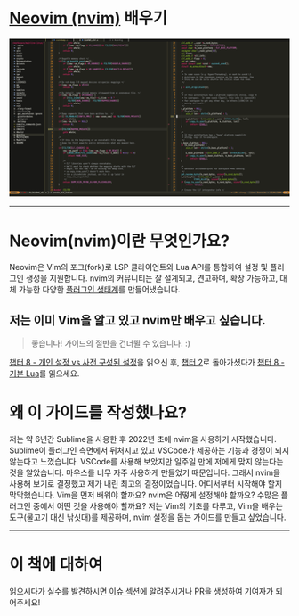 # [Neovim (nvim)](https://github.com/neovim/neovim) 배우기

![nvim 스크린샷](./book/media/preview.png)

---

# Neovim(nvim)이란 무엇인가요?

Neovim은 Vim의 포크(fork)로 LSP 클라이언트와 Lua API를 통합하여 설정 및 플러그인 생성을 지원합니다. nvim의 커뮤니티는 잘 설계되고, 견고하며, 확장 가능하고, 대체 가능한 다양한 [플러그인 생태계](https://github.com/rockerBOO/awesome-neovim)를 만들어냈습니다.

## 저는 이미 Vim을 알고 있고 nvim만 배우고 싶습니다.

> 좋습니다! 가이드의 절반을 건너뛸 수 있습니다. :)

[챕터 8 - 개인 설정 vs 사전 구성된 설정]()을 읽으신 후, [챕터 2]()로 돌아가셨다가 [챕터 8 - 기본 Lua]()를 읽으세요.

# 왜 이 가이드를 작성했나요?

저는 약 6년간 Sublime을 사용한 후 2022년 초에 nvim을 사용하기 시작했습니다. Sublime이 플러그인 측면에서 뒤처지고 있고 VSCode가 제공하는 기능과 경쟁이 되지 않는다고 느꼈습니다. VSCode를 사용해 보았지만 일주일 만에 저에게 맞지 않는다는 것을 알았습니다. 마우스를 너무 자주 사용하게 만들었기 때문입니다. 그래서 nvim을 사용해 보기로 결정했고 제가 내린 최고의 결정이었습니다. 어디서부터 시작해야 할지 막막했습니다. Vim을 먼저 배워야 할까요? nvim은 어떻게 설정해야 할까요? 수많은 플러그인 중에서 어떤 것을 사용해야 할까요? 저는 Vim의 기초를 다루고, Vim을 배우는 도구(물고기 대신 낚싯대)를 제공하며, nvim 설정을 돕는 가이드를 만들고 싶었습니다.

---

# 이 책에 대하여

읽으시다가 실수를 발견하시면 [이슈 섹션](https://github.com/partrita/learn-nvim/issues)에 알려주시거나 PR을 생성하여 기여자가 되어주세요!
